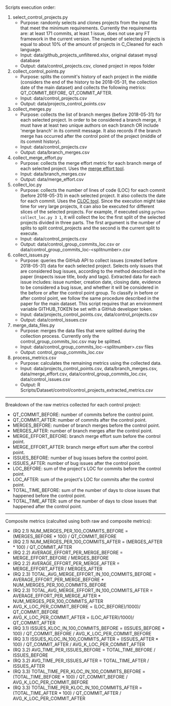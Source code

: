 Scripts execution order:

1. select_control_projects.py
    - Purpose: randomly selects and clones projects from the input file that meet the minimum requirements. Currently the requirements are: at least 171 commits, at least 1 issue, does not use any FT framework in the current version. The number of selected projects is equal to about 10% of the amount of projects in C_Cleaned for each language.
    - Input: data/github_projects_unfiltered.xlsx, original dataset mysql database
    - Output: data/control_projects.csv, cloned project in repos folder
2. collect_control_points.py
    - Purpose: splits the commit's history of each project in the middle (considers the end of the history to be 2018-05-31, the collection date of the main dataset) and collects the following metrics: QT_COMMIT_BEFORE, QT_COMMIT_AFTER.
    - Input: data/control_projects.csv
    - Output: data/projects_control_points.csv
3. collect_merges.py
    - Purpose: collects the list of branch merges (before 2018-05-31) for each selected project. In order to be considered a branch merge, it must have at least two unique authors on each branch OR include 'merge branch' in its commit message. It also records if the branch merge has occurred after the control point of the project (middle of its commit history).
    - Input: data/control_projects.csv
    - Output: data/branch_merges.csv
4. collect_merge_effort.py
    - Purpose: collects the merge effort metric for each branch merge of each selected project. Uses the [merge effort tool](https://github.com/gems-uff/merge-effort).
    - Input: data/branch_merges.csv
    - Output: data/merge_effort.csv
5. collect_loc.py
    - Purpose: collects the number of lines of code (LOC) for each commit (before 2018-05-31) in each selected project. It also collects the date for each commit. Uses the [CLOC tool](https://github.com/AlDanial/cloc). Since the execution might take time for very large projects, it can also be executed for different slices of the selected projects. For example, if executed using `python collect_loc.py 3 1`, it will collect the loc the first split of the selected projects divided in three parts. The first argument is the number of splits to split control_projects and the second is the current split to execute.
    - Input: data/control_projects.csv
    - Output: data/control_group_commits_loc.csv or data/control_group_commits_loc-\<splitnumber>.csv
6. collect_issues.py
    - Purpose: queries the GitHub API to collect issues (created before 2018-05-31) data for each selected project. Selects only issues that are considered bug issues, according to the method described in the paper (inspects issue title, body and tags). Extracted data for each issue includes: issue number, creation date, closing date, evidence to be considered a bug issue, and whether it will be considered in the before or after the control point group. To classify in before or after control point, we follow the same procedure described in the paper for the main dataset. This script requires that an environment variable GITHUB_TOKEN be set with a GitHub developer token.
    - Input: data/projects_control_points.csv, data/control_projects.csv
    - Output: data/control_issues.csv
7. merge_data_files.py
    - Purpose: merges the data files that were splitted during the collection process. Currently only the control_group_commits_loc.csv may be splitted.
    - Input: data/control_group_commits_loc-\<splitnumber>.csv files
    - Output: control_group_commits_loc.csv
8. process_metrics.csv
    - Purpose: calculates the remaining metrics using the collected data. 
    - Input: data/projects_control_points.csv, data/branch_merges.csv, data/merge_effort.csv, data/control_group_commits_loc.csv, data/control_issues.csv
    - Output: R Scripts/Dataset/control/control_projects_extracted_metrics.csv

---

Breakdown of the raw metrics collected for each control project:
- QT_COMMIT_BEFORE: number of commits before the control point.
- QT_COMMIT_AFTER: number of commits after the control point.
- MERGES_BEFORE: number of branch merges before the control point.
- MERGES_AFTER: number of branch merges after the control point.
- MERGE_EFFORT_BEFORE: branch merge effort sum before the control point.
- MERGE_EFFORT_AFTER:  branch merge effort sum after the control point.
- ISSUES_BEFORE: number of bug issues before the control point.
- ISSUES_AFTER: number of bug issues after the control point.
- LOC_BEFORE: sum of the project's LOC for commits before the control point.
- LOC_AFTER: sum of the project's LOC for commits after the control point.
- TOTAL_TIME_BEFORE: sum of the number of days to close issues that happened before the control point.
- TOTAL_TIME_AFTER: sum of the number of days to close issues that happened after the control point.

---

Composite metrics (calculted using both raw and composite metrics):

- (RQ 2.1) NUM_MERGES_PER_100_COMMITS_BEFORE = (MERGES_BEFORE * 100) / QT_COMMIT_BEFORE
- (RQ 2.1) NUM_MERGES_PER_100_COMMITS_AFTER = (MERGES_AFTER * 100) / QT_COMMIT_AFTER
- (RQ 2.2) AVERAGE_EFFORT_PER_MERGE_BEFORE = MERGE_EFFORT_BEFORE / MERGES_BEFORE
- (RQ 2.2) AVERAGE_EFFORT_PER_MERGE_AFTER = MERGE_EFFORT_AFTER / MERGES_AFTER
- (RQ 2.3) TOTAL_AVG_MERGE_EFFORT_IN_100_COMMITS_BEFORE = AVERAGE_EFFORT_PER_MERGE_BEFORE * NUM_MERGES_PER_100_COMMITS_BEFORE
- (RQ 2.3) TOTAL_AVG_MERGE_EFFORT_IN_100_COMMITS_AFTER = AVERAGE_EFFORT_PER_MERGE_AFTER * NUM_MERGES_PER_100_COMMITS_AFTER
- AVG_K_LOC_PER_COMMIT_BEFORE = (LOC_BEFORE)/1000)/ QT_COMMIT_BEFORE 
- AVG_K_LOC_PER_COMMIT_AFTER = (LOC_AFTER)/1000)/ QT_COMMIT_AFTER
- (RQ 3.1) ISSUES_KLOC_IN_100_COMMITS_BEFORE = (ISSUES_BEFORE * 100) / QT_COMMIT_BEFORE / AVG_K_LOC_PER_COMMIT_BEFORE
- (RQ 3.1) ISSUES_KLOC_IN_100_COMMITS_AFTER = (ISSUES_AFTER * 100) / QT_COMMIT_AFTER / AVG_K_LOC_PER_COMMIT_AFTER
- (RQ 3.2) AVG_TIME_PER_ISSUES_BEFORE = TOTAL_TIME_BEFORE / ISSUES_BEFORE
- (RQ 3.2) AVG_TIME_PER_ISSUES_AFTER = TOTAL_TIME_AFTER / ISSUES_AFTER
- (RQ 3.3) TOTAL_TIME_PER_KLOC_IN_100_COMMITS_BEFORE = (TOTAL_TIME_BEFORE * 100) / QT_COMMIT_BEFORE / AVG_K_LOC_PER_COMMIT_BEFORE
- (RQ 3.3) TOTAL_TIME_PER_KLOC_IN_100_COMMITS_AFTER = (TOTAL_TIME_AFTER * 100) / QT_COMMIT_AFTER / AVG_K_LOC_PER_COMMIT_AFTER

